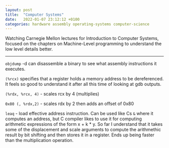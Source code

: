 ```yaml
---
layout: post
title:  "Computer Systems"
date:   2022-01-07 23:12:12 +0100
categories: hardware assembly operating-systems computer-science 
---
```


Watching Carnegie Mellon lectures for Introduction to Computer Systems, focused on the chapters on Machine-Level programming to understand the low level details better.

---

`objdump` -d can disassemble a binary to see what assembly instructions it executes.

`(%rcx)` specifies that a register holds a memory address to be dereferenced. It feels so good to understand it after all this time of looking at gdb outputs.

`(%rdx, %rcx, 4)` - scales rcx by 4 (multiplies)

`0x80 (, %rdx,2)` - scales rdx by 2 then adds an offset of 0x80  

`leaq` - load effective address instruction. Can be used like Cs `&` where it computes an address, but C compiler likes to use it for computing arithmetic expressions of the form x + k * y.
So far I understand that it takes some of the displacement and scale arguments to compute the arithmethic result by bit shifting and then stores it in a register. Ends up being faster than the multiplication operation.